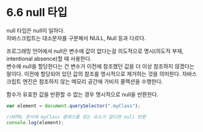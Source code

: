 # 6.6 null 타입

null 타입은 null이 일하다.  
자바스크립트는 대소문자를 구분해서 NULL, Null 등과 다르다.

프로그래밍 언어에서 null은 변수에 값이 없다는걸 의도적으로 명시(의도적 부재, intentional absence)할 때 사용한다.  
변수에 null을 할당한다는 건 변수가 이전에 참조했던 값을 더 이상 참조하지 않겠다는 말이다. 이전에 할당되어 있던 값의 참조를 명시적으로 제거하는 것을 의미한다. 자바스크립트 엔진은 참조하지 않는 메모리 공간에 가비지 콜렉션을 수행한다.

함수가 유효한 값을 반환할 수 없는 경우 명시적으로 null을 반환한다.

```js
var element = document.querySelector(".myClass");

//HTML 문서에 myClass 클래스를 갖는 요소가 없다면 null 반환
console.log(element);
```
